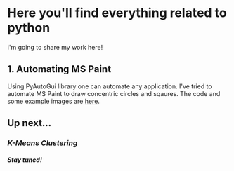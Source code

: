 # Here you'll find everything related to python

I'm going to share my work here! 

## 1. Automating MS Paint
Using PyAutoGui library one can automate any application. I've tried to automate MS Paint to draw concentric circles and sqaures. The code and some example images are [here](https://github.com/Vaibhavnath-Jha/Automate-MSPaint).

## Up next...
### *K-Means Clustering*
##### Stay tuned!
